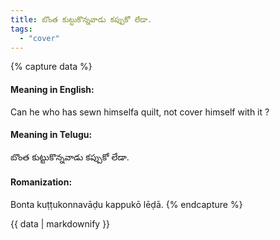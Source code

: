 ```yaml
---
title: బొంత కుట్టుకొన్నవాడు కప్పుకో లేడా.
tags:
  - "cover"
---
```


{% capture data %}
#### Meaning in English:
Can he who has sewn himselfa quilt, not cover himself with it ?

#### Meaning in Telugu:
బొంత కుట్టుకొన్నవాడు కప్పుకో లేడా.

#### Romanization:
Bonta kuṭṭukonnavāḍu kappukō lēḍā.
{% endcapture %}

{{ data | markdownify }}

